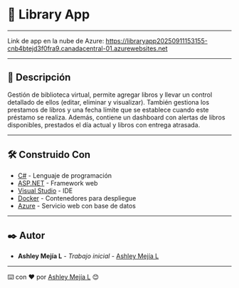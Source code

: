 # 📌 Library App

---

Link de app en la nube de Azure: https://libraryapp20250911153155-cnb4btejd3f0fra9.canadacentral-01.azurewebsites.net

---

## 🧠 Descripción
Gestión de biblioteca virtual, permite agregar libros y llevar un control detallado de ellos (editar, eliminar y visualizar).
También gestiona los prestamos de libros y una fecha límite que se establece cuando este préstamo se realiza. Además, contiene un dashboard
con alertas de libros disponibles, prestados el día actual y libros con entrega atrasada.

---

## 🛠️ Construido Con

- [C#](https://www.python.org/) - Lenguaje de programación
- [ASP.NET](https://dotnet-microsoft-com.translate.goog/en-us/apps/aspnet?_x_tr_sl=en&_x_tr_tl=es&_x_tr_hl=es&_x_tr_pto=tc) - Framework web
- [Visual Studio](https://visualstudio.microsoft.com/es/vs) - IDE
- [Docker](https://www.docker.com/) - Contenedores para despliegue
- [Azure](https://azure.microsoft.com/es-es) - Servicio web con base de datos

---

## ✒️ Autor

- **Ashley Mejía L** - _Trabajo inicial_ - [Ashley Mejía L](https://github.com/i-ashy)

---

⌨️ con ❤️ por [Ashley Mejía L](https://github.com/i-ashy) 😊